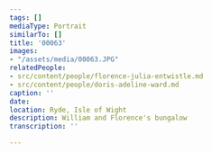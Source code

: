 ```yaml
---
tags: []
mediaType: Portrait
similarTo: []
title: '00063'
images:
- "/assets/media/00063.JPG"
relatedPeople:
- src/content/people/florence-julia-entwistle.md
- src/content/people/doris-adeline-ward.md
caption: ''
date: 
location: Ryde, Isle of Wight
description: William and Florence's bungalow
transcription: ''

---
```

